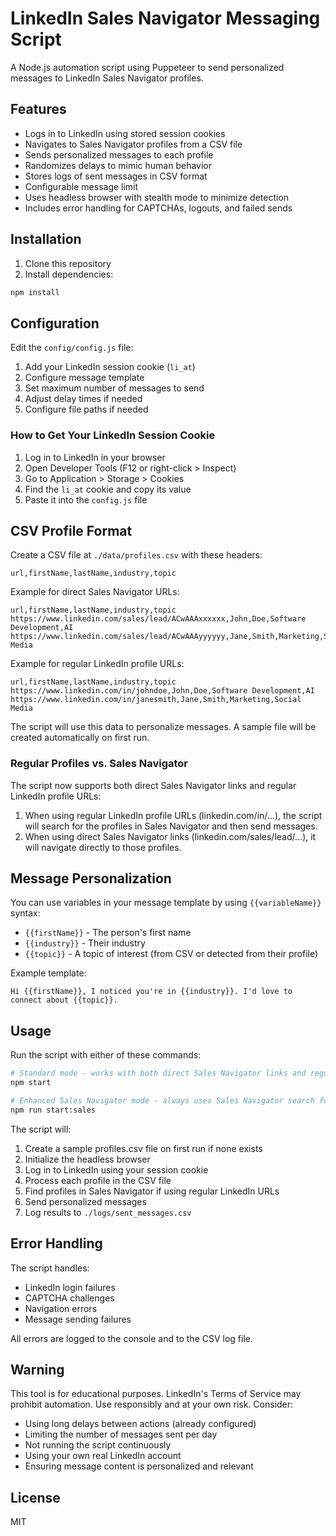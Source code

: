# LinkedIn Sales Navigator Messaging Script

A Node.js automation script using Puppeteer to send personalized messages to LinkedIn Sales Navigator profiles.

## Features

- Logs in to LinkedIn using stored session cookies
- Navigates to Sales Navigator profiles from a CSV file
- Sends personalized messages to each profile
- Randomizes delays to mimic human behavior
- Stores logs of sent messages in CSV format
- Configurable message limit
- Uses headless browser with stealth mode to minimize detection
- Includes error handling for CAPTCHAs, logouts, and failed sends

## Installation

1. Clone this repository
2. Install dependencies:

```bash
npm install
```

## Configuration

Edit the `config/config.js` file:

1. Add your LinkedIn session cookie (`li_at`) 
2. Configure message template
3. Set maximum number of messages to send
4. Adjust delay times if needed
5. Configure file paths if needed

### How to Get Your LinkedIn Session Cookie

1. Log in to LinkedIn in your browser
2. Open Developer Tools (F12 or right-click > Inspect)
3. Go to Application > Storage > Cookies
4. Find the `li_at` cookie and copy its value
5. Paste it into the `config.js` file

## CSV Profile Format

Create a CSV file at `./data/profiles.csv` with these headers:

```
url,firstName,lastName,industry,topic
```

Example for direct Sales Navigator URLs:
```
url,firstName,lastName,industry,topic
https://www.linkedin.com/sales/lead/ACwAAAxxxxxx,John,Doe,Software Development,AI
https://www.linkedin.com/sales/lead/ACwAAAyyyyyy,Jane,Smith,Marketing,Social Media
```

Example for regular LinkedIn profile URLs:
```
url,firstName,lastName,industry,topic
https://www.linkedin.com/in/johndoe,John,Doe,Software Development,AI
https://www.linkedin.com/in/janesmith,Jane,Smith,Marketing,Social Media
```

The script will use this data to personalize messages. A sample file will be created automatically on first run.

### Regular Profiles vs. Sales Navigator

The script now supports both direct Sales Navigator links and regular LinkedIn profile URLs:

1. When using regular LinkedIn profile URLs (linkedin.com/in/...), the script will search for the profiles in Sales Navigator and then send messages.
2. When using direct Sales Navigator links (linkedin.com/sales/lead/...), it will navigate directly to those profiles.

## Message Personalization

You can use variables in your message template by using `{{variableName}}` syntax:

- `{{firstName}}` - The person's first name
- `{{industry}}` - Their industry
- `{{topic}}` - A topic of interest (from CSV or detected from their profile)

Example template:
```
Hi {{firstName}}, I noticed you're in {{industry}}. I'd love to connect about {{topic}}.
```

## Usage

Run the script with either of these commands:

```bash
# Standard mode - works with both direct Sales Navigator links and regular profiles
npm start

# Enhanced Sales Navigator mode - always uses Sales Navigator search for all profiles
npm run start:sales
```

The script will:
1. Create a sample profiles.csv file on first run if none exists
2. Initialize the headless browser
3. Log in to LinkedIn using your session cookie
4. Process each profile in the CSV file
5. Find profiles in Sales Navigator if using regular LinkedIn URLs
6. Send personalized messages
7. Log results to `./logs/sent_messages.csv`

## Error Handling

The script handles:
- LinkedIn login failures
- CAPTCHA challenges
- Navigation errors
- Message sending failures

All errors are logged to the console and to the CSV log file.

## Warning

This tool is for educational purposes. LinkedIn's Terms of Service may prohibit automation. Use responsibly and at your own risk. Consider:

- Using long delays between actions (already configured)
- Limiting the number of messages sent per day
- Not running the script continuously
- Using your own real LinkedIn account
- Ensuring message content is personalized and relevant

## License

MIT